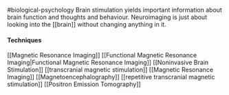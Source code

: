 #biological-psychology 
Brain stimulation yields important information about brain function and thoughts and behaviour. Neuroimaging is just about looking into the [[brain]] without changing anything in it. 

#### Techniques
[[Magnetic Resonance Imaging]]
[[Functional Magnetic Resonance Imaging|Functional Magnetic Resonance Imaging]]
[[Noninvasive Brain Stimulation]]
[[transcranial magnetic stimulation]]
[[Magnetic Resonance Imaging]]
[[Magnetoencephalography]]
[[repetitive transcranial magnetic stimulation]]
[[Positron Emission Tomography]]